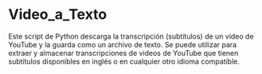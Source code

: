# Video_a_Texto
Este script de Python descarga la transcripción (subtítulos) de un video de YouTube y la guarda como un archivo de texto. Se puede utilizar para extraer y almacenar transcripciones de videos de YouTube que tienen subtítulos disponibles en inglés o en cualquier otro idioma compatible.
